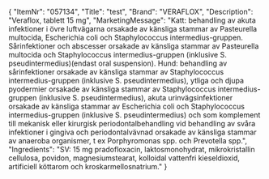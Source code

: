 {
  "ItemNr": "057134",
  "Title": "test",
  "Brand": "VERAFLOX",
  "Description": "Veraflox, tablett 15 mg",
  "MarketingMessage": "Katt: behandling av akuta infektioner i övre luftvägarna orsakade av känsliga stammar av Pasteurella multocida, Escherichia coli och Staphylococcus intermedius-gruppen. Sårinfektioner och abscesser orsakade av känsliga stammar av Pasteurella multocida och Staphylococcus intermedius-gruppen (inklusive S. pseudintermedius)(endast oral suspension). Hund: behandling av sårinfektioner orsakade av känsliga stammar av Staphylococcus intermedius-gruppen (inklusive S. pseudintermedius), ytliga och djupa pyodermier orsakade av känsliga stammar av Staphylococcus intermedius-gruppen (inklusive S. pseudintermedius), akuta urinvägsinfektioner orsakade av känsliga stammar av Escherichia coli och Staphylococcus intermedius-gruppen (inklusive S. pseudintermedius) och som komplement till mekanisk eller kirurgisk periodontalbehandling vid behandling av svåra infektioner i gingiva och periodontalvävnad orsakade av känsliga stammar av anaeroba organismer, t ex Porphyromonas spp. och Prevotella spp.",
  "Ingredients": "SV: 15 mg pradofloxacin, laktosmonohydrat, mikrokristallin cellulosa, povidon, magnesiumstearat, kolloidal vattenfri kieseldioxid, artificiell köttarom och kroskarmellosnatrium."
}